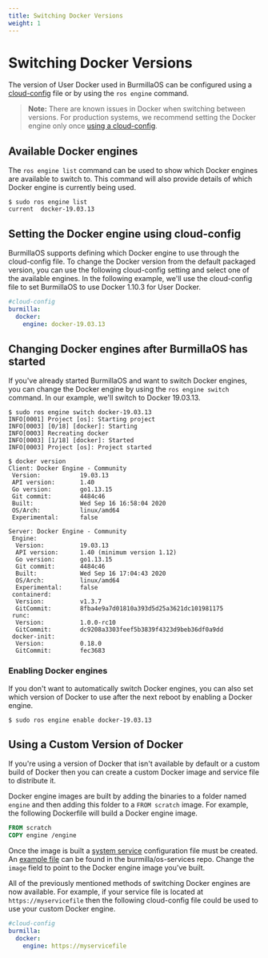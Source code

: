 ```yaml
---
title: Switching Docker Versions
weight: 1
---
```

# Switching Docker Versions

The version of User Docker used in BurmillaOS can be configured using a [cloud-config](/configuration/#cloud-config) file or by using the `ros engine` command.

> **Note:** There are known issues in Docker when switching between versions. For production systems, we recommend setting the Docker engine only once [using a cloud-config](#setting-the-docker-engine-using-cloud-config).

## Available Docker engines

The `ros engine list` command can be used to show which Docker engines are available to switch to. This command will also provide details of which Docker engine is currently being used.

```shell
$ sudo ros engine list
current  docker-19.03.13
```

## Setting the Docker engine using cloud-config

BurmillaOS supports defining which Docker engine to use through the cloud-config file. To change the Docker version from the default packaged version, you can use the following cloud-config setting and select one of the available engines. In the following example, we'll use the cloud-config file to set BurmillaOS to use Docker 1.10.3 for User Docker.

```yaml
#cloud-config
burmilla:
  docker:
    engine: docker-19.03.13
```

## Changing Docker engines after BurmillaOS has started

If you've already started BurmillaOS and want to switch Docker engines, you can change the Docker engine by using the `ros engine switch` command. In our example, we'll switch to Docker 19.03.13.

```shell
$ sudo ros engine switch docker-19.03.13
INFO[0001] Project [os]: Starting project
INFO[0003] [0/18] [docker]: Starting
INFO[0003] Recreating docker
INFO[0003] [1/18] [docker]: Started
INFO[0003] Project [os]: Project started

$ docker version
Client: Docker Engine - Community
 Version:           19.03.13
 API version:       1.40
 Go version:        go1.13.15
 Git commit:        4484c46
 Built:             Wed Sep 16 16:58:04 2020
 OS/Arch:           linux/amd64
 Experimental:      false

Server: Docker Engine - Community
 Engine:
  Version:          19.03.13
  API version:      1.40 (minimum version 1.12)
  Go version:       go1.13.15
  Git commit:       4484c46
  Built:            Wed Sep 16 17:04:43 2020
  OS/Arch:          linux/amd64
  Experimental:     false
 containerd:
  Version:          v1.3.7
  GitCommit:        8fba4e9a7d01810a393d5d25a3621dc101981175
 runc:
  Version:          1.0.0-rc10
  GitCommit:        dc9208a3303feef5b3839f4323d9beb36df0a9dd
 docker-init:
  Version:          0.18.0
  GitCommit:        fec3683

```

### Enabling Docker engines

If you don't want to automatically switch Docker engines, you can also set which version of Docker to use after the next reboot by enabling a Docker engine.

```
$ sudo ros engine enable docker-19.03.13
```

## Using a Custom Version of Docker

If you're using a version of Docker that isn't available by default or a custom build of Docker then you can create a custom Docker image and service file to distribute it.

Docker engine images are built by adding the binaries to a folder named `engine` and then adding this folder to a `FROM scratch` image. For example, the following Dockerfile will build a Docker engine image.

```Dockerfile
FROM scratch
COPY engine /engine
```

Once the image is built a [system service](/system-services/) configuration file must be created. An [example file](https://github.com/burmilla/os-services/blob/master/d/docker-19.03.13.yml) can be found in the burmilla/os-services repo. Change the `image` field to point to the Docker engine image you've built.

All of the previously mentioned methods of switching Docker engines are now available. For example, if your service file is located at `https://myservicefile` then the following cloud-config file could be used to use your custom Docker engine.

```yaml
#cloud-config
burmilla:
  docker:
    engine: https://myservicefile
```
